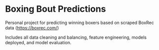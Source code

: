 # Boxing Bout Predictions

Personal project for predicting winning boxers based on scraped BoxRec data (https://boxrec.com/)

Includes all data cleaning and balancing, feature engineering, models deployed, and model evaluation.
